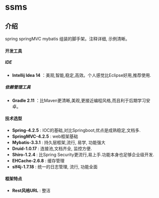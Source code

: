 # ssms

## 介绍
spring springMVC mybatis 组装的脚手架。注释详细, 示例清晰。

#### 开发工具
##### IDE
* **Intellij Idea 14** ：美观,智能,稳定,高效。个人感觉比Eclipse好用,推荐使用.

##### 依赖管理工具
* **Gradle 2.11** ：比Maven更清晰,美观,更接近编程风格,而且利于后期学习安卓。

#### 技术选型
* **Spring-4.2.5**  : IOC的基础,对比Springboot,优点是成熟稳定,文档多.
* **SpringMVC-4.2.5** :  web框架基础
* **Mybatis-3.3.1** : 持久层框架,流行, 易学, 功能强大
* **Druid-1.0.17**  : 连接池,文档齐全, 监控方便.　
* **Shiro-1.2.4**  : 比Spring Security更流行,易上手.功能本身也足够企业级开发.　
* **EHCache-2.6.8** : 缓存管理　
* **slf4j-1.7.18**  : 统一的日志管理, 流行, 功能全面


#### 框架特点
* **Rest风格URL**  : 整洁





